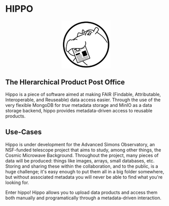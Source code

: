 HIPPO
=====

<img src="logo.svg" style="display:block;margin-left:auto;margin-right:auto;width:30%"/>

The HIerarchical Product Post Office
------------------------------------

Hippo is a piece of software aimed at making FAIR (Findable, Attributable, Interoperable,
and Reuseable) data access easier. Through the use of the very flexible MongoDB for
_true_ metadata storage and MinIO as a data storage backend, hippo provides metadata-driven
access to reusable products.

Use-Cases
---------

Hippo is under development for the Advanced Simons Observatory, an NSF-funded telescope project
that aims to study, among other things, the Cosmic Microwave Background. Throughout the project,
many pieces of data will be produced: things like images, arrays, small databases, etc. Storing
and sharing these within the collaboration, and to the public, is a huge challenge; it's easy
enough to put them all in a big folder somewhere, but without associated metadata you will never
be able to find what you're looking for.

Enter hippo! Hippo allows you to upload data products and access them both manually and
programatically through a metadata-driven interaction.